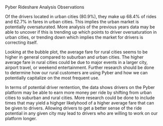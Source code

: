 Pyber Rideshare Analysis Observations

Of the drivers located in urban cities (80.9%), they make up 68.4% of rides and 62.7% in fares in urban cities. This implies the urban market is potentially oversaturated. More analysis of the previous years data may be able to uncover if this is trending up which points to driver oversaturation in urban cities, or trending down which implies the market for drivers is correcting itself.

Looking at the bubble plot, the average fare for rural cities seems to be higher in general compared to suburban and urban cities. The higher average fare in rural cities could be due to major events in a larger city, airport travel, or weekend entertainment. Further research should be done to determine how our rural customers are using Pyber and how we can potentially capitalize on the most frequent use.

In terms of potential driver rentention, the data shows drivers on the Pyber platform may be able to earn more money per ride by shifting from urban cities to suburban and rural cities. More research could be done to include times that may yield a highger likelyhood of a higher average fare that can be given to drivers. Allowing drivers to get a better sense of the ride potential in any given city may lead to drivers who are willing to work on our platform longer.
